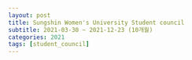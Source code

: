 ```yaml
---
layout: post
title: Sungshin Women's University Student council
subtitle: 2021-03-30 ~ 2021-12-23 (10개월)
categories: 2021  
tags: [student_council]  
---
```

<!--
## 개요  
- 제목_ RUNRUN  
- 기간_ 2019-05-29 ~ 2019-08-20 (3개월)  
- 팀원_ 1인개발  
- 결과_ PC/Mobile 크로스플랫폼 지원 빌드  
<br>

<iframe style="displey:block; width:100%; hetght:100%;" width="640" height="360" src="https://www.youtube.com/embed/-gJSakY-isQ" title="YouTube video player" frameborder="0" allow="accelerometer; autoplay; clipboard-write; encrypted-media; gyroscope; picture-in-picture" allowfullscreen></iframe>

## 기획의도  
- 2D 횡스크롤 RPG.  
- 다양한 난이도의 맵을 제공.  
- 키보드 조작(PC)과 터치 조작(Mobile)을 모두 구현.

## Code  
<div style="font-size: 1.2em; font-weight: bold;">무한히 반복하는 맵</div>   
1. 충분히 긴 맵을 2개 준비한다.
2. 캐릭터의 이동속도에 맞추어 지나온 맵을 앞쪽으로 이동시킨다.

``` csharp
//반복시킬 맵2개를 넣어둘 슬롯  
GameObject[] m_StageMap = new GameObject[2];  
int m_MapIdx = 0; //현재 맵번호 확인
float m_MapSizeX = 0.0f; //맵의 총 길이 
float m_NextMapReady = 150.0f; //맵 위치 변경 조건
```  
<br>

``` csharp
//맵 생성과 위치초기화.
for (int ii = 0; ii < m_StageMap.Length; ii++)
{
    m_StageMap[ii] = (GameObject)Instantiate(m_Map1Prefab);
}
m_MapSizeX = m_StageMap[0].GetComponent<Map1_PrefabCtrl>().m_MapSize;
m_StageMap[0].transform.position = new Vector3(0, 0, 0); //기본위치
m_StageMap[1].transform.position = new Vector3(-m_MapSizeX, 0, 0); //두번째 맵 기본위치.
```  
<br>

``` csharp
void Update()
{
    //맵 이동 조건 확인
    if (m_MapSizeX * m_MapIdx + m_NextMapReady < m_Hero.transform.position.x)
    {
        m_MapIdx++;  
        //맵 이동  
        m_StageMap[(m_MapIdx % 2)].transform.position = new Vector3(m_MapSizeX * m_MapIdx, 0, 0);  
        //이동시킨 맵의 아이템 리셋  
        m_StageMap[(m_MapIdx % 2)].GetComponent<Map1_PrefabCtrl>().ResetItems();  
    }
}
```  
--!>
